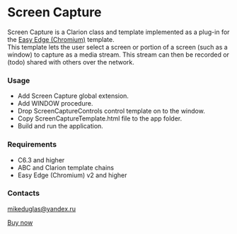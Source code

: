 # Screen Capture
Screen Capture is a Clarion class and template implemented as a plug-in for the [Easy Edge (Chromium)](http://www.ingasoftplus.com/ProductDetail.php?ProductID=304) template.  
This template lets the user select a screen or portion of a screen (such as a window) to capture as a media stream. This stream can then be recorded or (todo) shared with others over the network.

### Usage
- Add Screen Capture global extension.
- Add WINDOW procedure.
- Drop ScreenCaptureControls control template on to the window.
- Copy ScreenCaptureTemplate.html file to the app folder.
- Build and run the application.

### Requirements
- C6.3 and higher
- ABC and Clarion template chains
- Easy Edge (Chromium) v2 and higher

### Contacts
mikeduglas@yandex.ru

[Buy now](https://www.clarionshop.com/checkout.cfm?pid=1698&q=1&)
